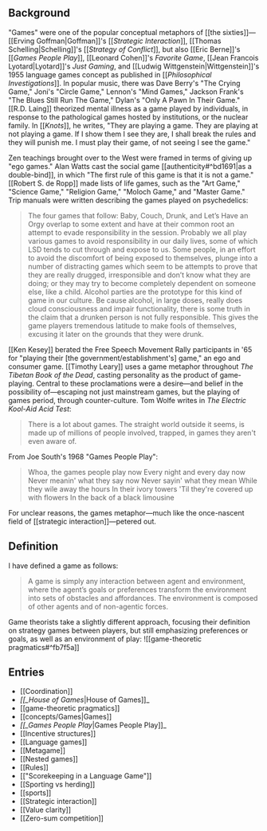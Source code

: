 ## Background

"Games" were one of the popular conceptual metaphors of [[the sixties]]—[[Erving Goffman|Goffman]]'s [[_Strategic Interaction_]], [[Thomas Schelling|Schelling]]'s [[_Strategy of Conflict_]], but also [[Eric Berne]]'s [[_Games People Play_]], [[Leonard Cohen]]'s _Favorite Game_, [[Jean Francois Lyotard|Lyotard]]'s _Just Gaming_, and [[Ludwig Wittgenstein|Wittgenstein]]'s 1955 language games concept as published in [[_Philosophical Investigations_]]. In popular music, there was Dave Berry's "The Crying Game," Joni's "Circle Game," Lennon's "Mind Games," Jackson Frank's "The Blues Still Run The Game," Dylan's "Only A Pawn In Their Game." [[R.D. Laing]] theorized mental illness as a game played by individuals, in response to the pathological games hosted by institutions, or the nuclear family. In [[_Knots_]], he writes, "They are playing a game. They are playing at not playing a game. If I show them I see they are, I shall break the rules and they will punish me. I must play their game, of not seeing I see the game."

Zen teachings brought over to the West were framed in terms of giving up "ego games." Alan Watts cast the social game [[authenticity#^bd1691|as a double-bind]], in which "The first rule of this game is that it is not a game." [[Robert S. de Ropp]] made lists of life games, such as the "Art Game," "Science Game," "Religion Game," "Moloch Game," and "Master Game." Trip manuals were written describing the games played on psychedelics:

> The four games that follow: Baby, Couch, Drunk, and Let’s Have an Orgy overlap to some extent and have at their common root an attempt to evade responsibility in the session. Probably we all play various games to avoid responsibility in our daily lives, some of which LSD tends to cut through and expose to us. Some people, in an effort to avoid the discomfort of being exposed to themselves, plunge into a number of distracting games which seem to be attempts to prove that they are really drugged, irresponsible and don’t know what they are doing; or they may try to become completely dependent on someone else, like a child. Alcohol parties are the prototype for this kind of game in our culture. Be cause alcohol, in large doses, really does cloud consciousness and impair functionality, there is some truth in the claim that a drunken person is not fully responsible. This gives the game players tremendous latitude to make fools of themselves, excusing it later on the grounds that they were drunk.

[[Ken Kesey]] berated the Free Speech Movement Rally participants in '65 for "playing their [the government/establishment's] game," an ego and consumer game. [[Timothy Leary]] uses a game metaphor throughout _The Tibetan Book of the Dead_, casting personality as the product of game-playing. Central to these proclamations were a desire—and belief in the possibility of—escaping not just mainstream games, but the playing of games period, through counter-culture. Tom Wolfe writes in _The Electric Kool-Aid Acid Test_:

> There is a lot about games. The straight world outside it seems, is made up of millions of people involved, trapped, in games they aren't even aware of.

From Joe South's 1968 "Games People Play":

> Whoa, the games people play now
> Every night and every day now
> Never meanin' what they say now
> Never sayin' what they mean
> While they wile away the hours
> In their ivory towers
> 'Til they're covered up with flowers
> In the back of a black limousine

For unclear reasons, the games metaphor—much like the once-nascent field of [[strategic interaction]]—petered out.

## Definition

I have defined a game as follows:

> A game is simply any interaction between agent and environment, where the agent’s goals or preferences transform the environment into sets of obstacles and affordances. The environment is composed of other agents and of non-agentic forces.

Game theorists take a slightly different approach, focusing their definition on strategy games between players, but still emphasizing preferences or goals, as well as an environment of play:
![[game-theoretic pragmatics#^fb7f5a]]

## Entries

- [[Coordination]]
- _[[\_House of Games_|House of Games]]\_
- [[game-theoretic pragmatics]]
- [[concepts/Games|Games]]
- _[[\_Games People Play_|Games People Play]]\_
- [[Incentive structures]]
- [[Language games]]
- [[Metagame]]
- [[Nested games]]
- [[Rules]]
- [["Scorekeeping in a Language Game"]]
- [[Sporting vs herding]]
- [[sports]]
- [[Strategic interaction]]
- [[Value clarity]]
- [[Zero-sum competition]]
